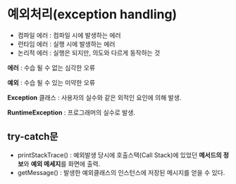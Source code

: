 # 예외처리(exception handling) #

- 컴파일 에러 : 컴파일 시에 발생하는 에러
- 런타임 에러 : 실행 시에 발생하는 에러
- 논리적 에러 : 실행은 되지만, 의도와 다르게 동작하는 것

**에러** : 수습 될 수 없는 심각한 오류

**예외** : 수습 될 수 있는 미약한 오류

**Exception** 클래스 : 사용자의 실수와 같은 외적인 요인에 의해 발생.

**RuntimeException** : 프로그래머의 실수로 발생.

## try-catch문 ##

- printStackTrace() : 예외발생 당시에 호출스택(Call Stack)에 있었던 **메서드의 정보**와 **예외 메세지**를 화면에 출력.
- getMessage() : 발생한 예외클래스의 인스턴스에 저장된 메시지를 얻을 수 있다.


